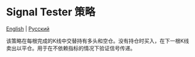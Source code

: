 # Signal Tester 策略
[English](README.md) | [Русский](README_ru.md)

该策略在每根完成的K线中交替持有多头和空仓。没有持仓时买入，在下一根K线卖出以平仓。用于在不依赖指标的情况下验证信号传递。

